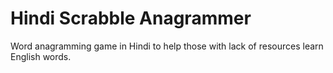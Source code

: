 # Hindi Scrabble Anagrammer

Word anagramming game in Hindi to help those with lack of resources learn English words.
